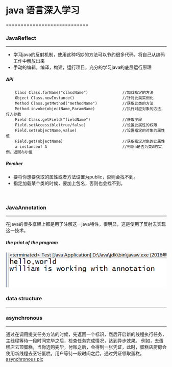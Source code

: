 # java 语言深入学习
============================

### JavaReflect
----------------------------
* 学习java的反射机制，使用这种巧妙的方法可以节约很多代码，将自己从编码工作中解放出来
* 手动的编辑，编译，构建，运行项目，充分的学习java的底层运行原理

##### API
```
    Class Class.forName("className")               //加载指定的方法
    Object Class.newInstance()                     //针对此类实例化
    Method Class.getMethod("methodName")           //获取此类的方法
    Method.invoke(objectName,ParamName)            //执行对应对象的方法，传入参数
    Field Class.getField("fieldName")              //获取字段
    Field.setAccessible(true/false)                //设置此属性的权限
    Field.set(objectName,value)                    //设置指定的对象的属性值
    Field.get(objectName)                          //获取指定对象的此属性
    a instanceof A                                 //判断a是否为类A的实例，返回布尔值
```
##### Rember
* 要将你想要获取的属性或者方法设置为public，否则会找不到。
* 指定加载某个类的时候，要加上包名，否则也会找不到。
<br><br><br>

### JavaAnnotation
-------------------------------

在java的很多框架上都是用了注解这一java特性，很明显，这是使用了反射去实现这一技术。

##### the print of the program
![](result.png)

### data structure
-------------------------------




### asynchronous
--------------
通过在调用提交任务方法的时候，先返回一个标识，然后开启新的线程执行任务，主线程等待一段时间完毕之后，检查任务完成情况，达到异步效果。
例如，去蛋糕店去顶蛋糕，当你选购完毕，付账之后，会得到一张凭证，此时，蛋糕店厨房会使用新线程去烹饪蛋糕。用户等待一段时间之后，通过凭证领取蛋糕。
[asynchronous pic](asynchronous.png)